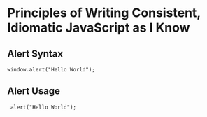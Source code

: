 # Principles of Writing Consistent, Idiomatic JavaScript as I Know

## Alert Syntax
```window.alert("Hello World");```
## Alert Usage
``` alert("Hello World");```
